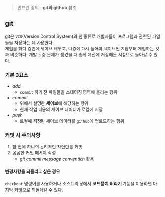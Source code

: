 > 인프런 강의 - **git과 github** 참조

## git
git은 `VCS`(Version Control System)의 한 종류로 개발자들이 프로그램과 관련된 파일들을 저장하는 데 사용한다.  
게임을 하다 중간에 세이브 해두고, 나중에 다시 들어와 세이브된 지점부터 게임하는 것과 비슷하다. 개발 도중 문제가 생겼을 때 쉽게 예전에 저장해둔 시점으로 돌아갈 수 있다.

### 기본 3요소
- *add*
    - `commit` 하기 전 파일들을 스테이징 영역에 올리는 행위
- *commit*
    - 위에서 설명한 **세이브**에 해당하는 행위
    - 현재 작업 내용의 세이브 데이터가 로컬에 저장
- *push*
    - 로컬에 저장된 세이브 데이터를 `github`에 업로드하는 행위

### 커밋 시 주의사항
1. 한 번에 하나의 논리적인 작업만을 커밋
2. 꼼꼼한 커밋 메시지 작성
    - *git commit message convention* 활용

#### 변경사항을 되돌리고 싶은 경우
`checkout` 명령어를 사용하거나 소스트리 상에서 **코드뭉치 버리기** 기능을 이용하면 마지막 커밋으로 되돌아갈 수 있다.
